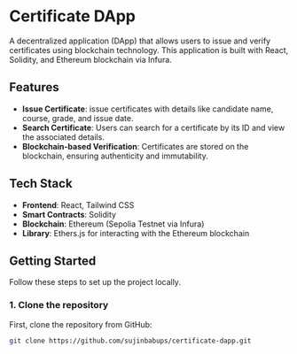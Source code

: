 # Certificate DApp

A decentralized application (DApp) that allows users to issue and verify certificates using blockchain technology. This application is built with React, Solidity, and Ethereum blockchain via Infura.

## Features

- **Issue Certificate**: issue certificates with details like candidate name, course, grade, and issue date.
- **Search Certificate**: Users can search for a certificate by its ID and view the associated details.
- **Blockchain-based Verification**: Certificates are stored on the blockchain, ensuring authenticity and immutability.

## Tech Stack

- **Frontend**: React, Tailwind CSS
- **Smart Contracts**: Solidity
- **Blockchain**: Ethereum (Sepolia Testnet via Infura)
- **Library**: Ethers.js for interacting with the Ethereum blockchain

## Getting Started

Follow these steps to set up the project locally.

### 1. Clone the repository

First, clone the repository from GitHub:

```bash
git clone https://github.com/sujinbabups/certificate-dapp.git

